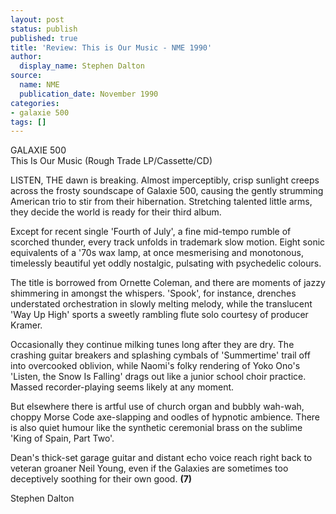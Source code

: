 ```yaml
---
layout: post
status: publish
published: true
title: 'Review: This is Our Music - NME 1990'
author:
  display_name: Stephen Dalton
source:
  name: NME
  publication_date: November 1990
categories:
- galaxie 500
tags: []
---
```

GALAXIE 500  
This Is Our Music (Rough Trade LP/Cassette/CD)

LISTEN, THE dawn is breaking. Almost imperceptibly, crisp sunlight creeps
across the frosty soundscape of Galaxie 500, causing the gently strumming
American trio to stir from their hibernation. Stretching talented little arms,
they decide the world is ready for their third album.

Except for recent single 'Fourth of July', a fine mid-tempo rumble of scorched
thunder, every track unfolds in trademark slow motion. Eight sonic equivalents
of a '70s wax lamp, at once mesmerising and monotonous, timelessly beautiful
yet oddly nostalgic, pulsating with psychedelic colours.

The title is borrowed from Ornette Coleman, and there are moments of jazzy
shimmering in amongst the whispers. 'Spook', for instance, drenches
understated orchestration in slowly melting melody, while the translucent 'Way
Up High' sports a sweetly rambling flute solo courtesy of producer Kramer.

Occasionally they continue milking tunes long after they are dry. The crashing
guitar breakers and splashing cymbals of 'Summertime' trail off into
overcooked oblivion, while Naomi's folky rendering of Yoko Ono's 'Listen, the
Snow Is Falling' drags out like a junior school choir practice. Massed
recorder-playing seems likely at any moment.

But elsewhere there is artful use of church organ and bubbly wah-wah, choppy
Morse Code axe-slapping and oodles of hypnotic ambience. There is also quiet
humour like the synthetic ceremonial brass on the sublime 'King of Spain, Part
Two'.

Dean's thick-set garage guitar and distant echo voice reach right back to
veteran groaner Neil Young, even if the Galaxies are sometimes too deceptively
soothing for their own good. **(7)**

Stephen Dalton


